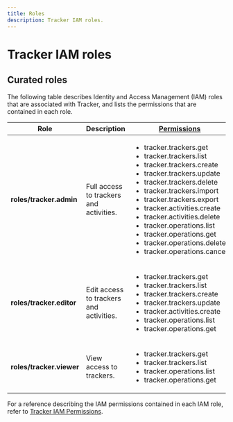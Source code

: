 ```yaml
---
title: Roles
description: Tracker IAM roles.
---
```


# Tracker IAM roles

## Curated roles

The following table describes Identity and Access Management (IAM) roles that are associated with Tracker, and lists the permissions that are contained in each role.

| Role | Description | [Permissions](/tracker/docs/reference/iam/permissions) |
| --- | --- | --- |
| **roles/tracker.admin** | Full access to trackers and activities. | <ul><li>tracker.trackers.get</li><li>tracker.trackers.list</li><li>tracker.trackers.create</li><li>tracker.trackers.update</li><li>tracker.trackers.delete</li><li>tracker.trackers.import</li><li>tracker.trackers.export</li><li>tracker.activities.create</li><li>tracker.activities.delete</li><li>tracker.operations.list</li><li>tracker.operations.get</li><li>tracker.operations.delete</li><li>tracker.operations.cancel</li></ul> |
| **roles/tracker.editor** | Edit access to trackers and activities. | <ul><li>tracker.trackers.get</li><li>tracker.trackers.list</li><li>tracker.trackers.create</li><li>tracker.trackers.update</li><li>tracker.activities.create</li><li>tracker.operations.list</li><li>tracker.operations.get</li></ul> |
| **roles/tracker.viewer** | View access to trackers. | <ul><li>tracker.trackers.get</li><li>tracker.trackers.list</li><li>tracker.operations.list</li><li>tracker.operations.get</li></ul> |

For a reference describing the IAM permissions contained in each IAM role, refer to [Tracker IAM Permissions](/tracker/docs/reference/iam/permissions).
